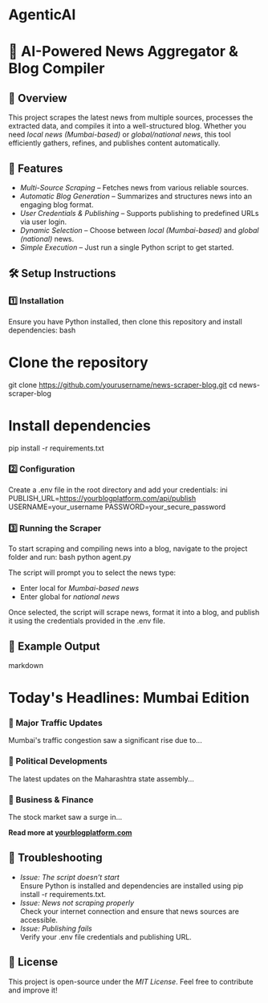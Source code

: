 # AgenticAI

# 📰 AI-Powered News Aggregator & Blog Compiler

## 📌 Overview
This project scrapes the latest news from multiple sources, processes the extracted data, and compiles it into a well-structured blog. Whether you need *local news (Mumbai-based)* or *global/national news*, this tool efficiently gathers, refines, and publishes content automatically.

## 🚀 Features
- *Multi-Source Scraping* – Fetches news from various reliable sources.
- *Automatic Blog Generation* – Summarizes and structures news into an engaging blog format.
- *User Credentials & Publishing* – Supports publishing to predefined URLs via user login.
- *Dynamic Selection* – Choose between *local (Mumbai-based)* and *global (national)* news.
- *Simple Execution* – Just run a single Python script to get started.

## 🛠 Setup Instructions

### 1️⃣ Installation
Ensure you have Python installed, then clone this repository and install dependencies:
bash
# Clone the repository
git clone https://github.com/yourusername/news-scraper-blog.git
cd news-scraper-blog

# Install dependencies
pip install -r requirements.txt


### 2️⃣ Configuration
Create a .env file in the root directory and add your credentials:
ini
PUBLISH_URL=https://yourblogplatform.com/api/publish
USERNAME=your_username
PASSWORD=your_secure_password


### 3️⃣ Running the Scraper
To start scraping and compiling news into a blog, navigate to the project folder and run:
bash
python agent.py

The script will prompt you to select the news type:
- Enter local for *Mumbai-based news*
- Enter global for *national news*

Once selected, the script will scrape news, format it into a blog, and publish it using the credentials provided in the .env file.

## 📌 Example Output
markdown
# Today's Headlines: Mumbai Edition

### 🔹 Major Traffic Updates
Mumbai's traffic congestion saw a significant rise due to...

### 🔹 Political Developments
The latest updates on the Maharashtra state assembly...

### 🔹 Business & Finance
The stock market saw a surge in...

**Read more at [yourblogplatform.com](https://yourblogplatform.com)**


## 🔧 Troubleshooting
- *Issue: The script doesn’t start*  
  Ensure Python is installed and dependencies are installed using pip install -r requirements.txt.
- *Issue: News not scraping properly*  
  Check your internet connection and ensure that news sources are accessible.
- *Issue: Publishing fails*  
  Verify your .env file credentials and publishing URL.

## 📜 License
This project is open-source under the *MIT License*. Feel free to contribute and improve it!
